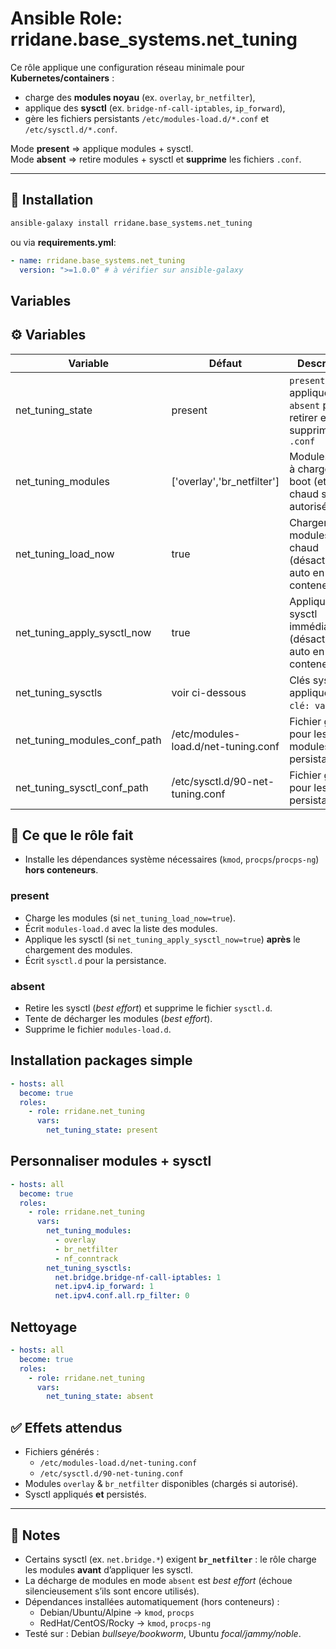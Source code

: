 # Ansible Role: rridane.base_systems.net_tuning

Ce rôle applique une configuration réseau minimale pour **Kubernetes/containers** :
- charge des **modules noyau** (ex. `overlay`, `br_netfilter`),
- applique des **sysctl** (ex. `bridge-nf-call-iptables`, `ip_forward`),
- gère les fichiers persistants `/etc/modules-load.d/*.conf` et `/etc/sysctl.d/*.conf`.

Mode **present** ⇒ applique modules + sysctl.  
Mode **absent** ⇒ retire modules + sysctl et **supprime** les fichiers `.conf`.

---

## 🚀 Installation

```bash
ansible-galaxy install rridane.base_systems.net_tuning
```

ou via **requirements.yml**:

```yaml
- name: rridane.base_systems.net_tuning
  version: ">=1.0.0" # à vérifier sur ansible-galaxy
```

## Variables 

## ⚙️ Variables

| Variable                         | Défaut                                   | Description                                                       |
|----------------------------------|-------------------------------------------|-------------------------------------------------------------------|
| net_tuning_state                 | present                                   | `present` pour appliquer, `absent` pour retirer et supprimer les `.conf` |
| net_tuning_modules               | ['overlay','br_netfilter']                | Modules noyau à charger au boot (et à chaud si autorisé)          |
| net_tuning_load_now              | true                                      | Charger les modules à chaud (désactivé auto en conteneur)         |
| net_tuning_apply_sysctl_now      | true                                      | Appliquer les sysctl immédiatement (désactivé auto en conteneur)  |
| net_tuning_sysctls               | voir ci-dessous                           | Clés sysctl à appliquer (dict `clé: valeur`)                      |
| net_tuning_modules_conf_path     | /etc/modules-load.d/net-tuning.conf       | Fichier généré pour les modules persistants                       |
| net_tuning_sysctl_conf_path      | /etc/sysctl.d/90-net-tuning.conf          | Fichier généré pour les sysctl persistants                        |

## 🧩 Ce que le rôle fait

- Installe les dépendances système nécessaires (`kmod`, `procps`/`procps-ng`) **hors conteneurs**.

### present

- Charge les modules (si `net_tuning_load_now=true`).
- Écrit `modules-load.d` avec la liste des modules.
- Applique les sysctl (si `net_tuning_apply_sysctl_now=true`) **après** le chargement des modules.
- Écrit `sysctl.d` pour la persistance.

### absent

- Retire les sysctl (*best effort*) et supprime le fichier `sysctl.d`.
- Tente de décharger les modules (*best effort*).
- Supprime le fichier `modules-load.d`.

## Installation packages simple

```yaml
- hosts: all
  become: true
  roles:
    - role: rridane.net_tuning
      vars:
        net_tuning_state: present
```

## Personnaliser modules + sysctl

```yaml
- hosts: all
  become: true
  roles:
    - role: rridane.net_tuning
      vars:
        net_tuning_modules:
          - overlay
          - br_netfilter
          - nf_conntrack
        net_tuning_sysctls:
          net.bridge.bridge-nf-call-iptables: 1
          net.ipv4.ip_forward: 1
          net.ipv4.conf.all.rp_filter: 0
```

## Nettoyage

```yaml
- hosts: all
  become: true
  roles:
    - role: rridane.net_tuning
      vars:
        net_tuning_state: absent

```

## ✅ Effets attendus

- Fichiers générés :
    - `/etc/modules-load.d/net-tuning.conf`
    - `/etc/sysctl.d/90-net-tuning.conf`
- Modules `overlay` & `br_netfilter` disponibles (chargés si autorisé).
- Sysctl appliqués **et** persistés.

---

## 📝 Notes

- Certains sysctl (ex. `net.bridge.*`) exigent **`br_netfilter`** : le rôle charge les modules **avant** d’appliquer les sysctl.
- La décharge de modules en mode `absent` est *best effort* (échoue silencieusement s’ils sont encore utilisés).
- Dépendances installées automatiquement (hors conteneurs) :
    - Debian/Ubuntu/Alpine → `kmod`, `procps`
    - RedHat/CentOS/Rocky → `kmod`, `procps-ng`
- Testé sur : Debian *bullseye/bookworm*, Ubuntu *focal/jammy/noble*.

